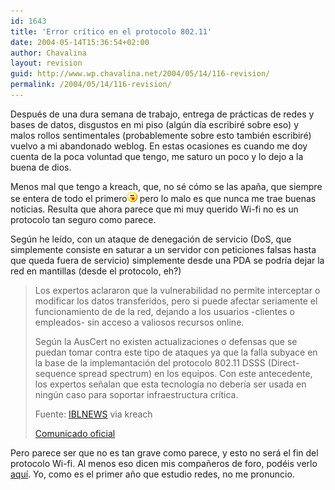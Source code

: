 ```yaml
---
id: 1643
title: 'Error crítico en el protocolo 802.11'
date: 2004-05-14T15:36:54+02:00
author: Chavalina
layout: revision
guid: http://www.wp.chavalina.net/2004/05/14/116-revision/
permalink: /2004/05/14/116-revision/
---
```

Después de una dura semana de trabajo, entrega de prácticas de redes y bases de datos, disgustos en mi piso (algún día escribiré sobre eso) y malos rollos sentimentales (probablemente sobre esto también escribiré) vuelvo a mi abandonado weblog. En estas ocasiones es cuando me doy cuenta de la poca voluntad que tengo, me saturo un poco y lo dejo a la buena de dios. 

Menos mal que tengo a <span class="alguien">kreach</span>, que, no sé cómo se las apaña, que siempre se entera de todo el primero<img src="/imagenes/emoticonos/lengua.gif" alt="emo lengua" width="16" height="16" /> pero lo malo es que nunca me trae buenas noticias. Resulta que ahora parece que mi muy querido Wi-fi no es un protocolo tan seguro como parece.

Según he leído, con un ataque de denegación de servicio (DoS, que simplemente consiste en saturar a un servidor con peticiones falsas hasta que queda fuera de servicio) simplemente desde una PDA se podría dejar la red en mantillas (desde el protocolo, eh?)

> Los expertos aclararon que la vulnerabilidad no permite interceptar o modificar los datos transferidos, pero si puede afectar seriamente el funcionamiento de de la red, dejando a los usuarios -clientes o empleados- sin acceso a valiosos recursos online. 
> 
> Según la AusCert no existen actualizaciones o defensas que se puedan tomar contra este tipo de ataques ya que la falla subyace en la base de la implemantación del protocolo 802.11 DSSS (Direct-sequence spread spectrum) en los equipos. Con este antecedente, los expertos señalan que esta tecnología no debería ser usada en ningún caso para soportar infraestructura crítica. 
> 
> <p class="cita">
>   Fuente: <a href="http://iblnews.com/noticias/05/107606.html" target="_blank">IBLNEWS</a> via kreach
> </p>
> 
> <p class="cita">
>   <a href="http://www.auscert.org.au/render.html?it=4091" target="_blank">Comunicado oficial</a>
> </p>

Pero parece ser que no es tan grave como parece, y esto no será el fin del protocolo Wi-fi. Al menos eso dicen mis compañeros de foro, podéis verlo <a href="http://www.gsmspain.com/foros/showthread.php?s=&threadid=208000" target="_blank">aquí</a>. Yo, como es el primer año que estudio redes, no me pronuncio.